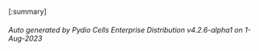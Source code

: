 






[:summary]

###### Auto generated by Pydio Cells Enterprise Distribution v4.2.6-alpha1 on 1-Aug-2023
